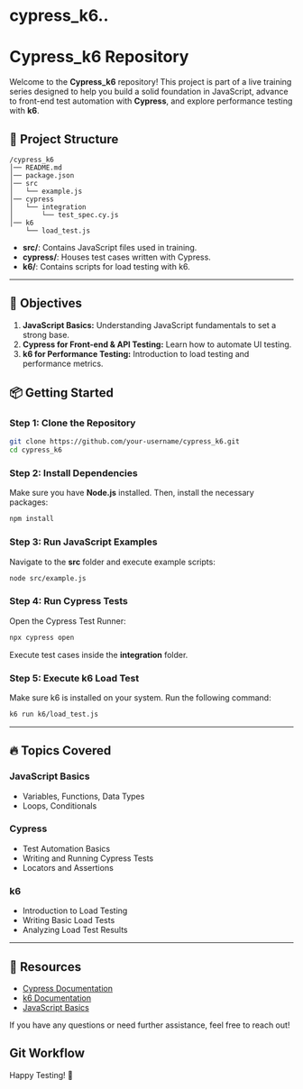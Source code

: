 # cypress_k6..

# Cypress_k6 Repository

Welcome to the **Cypress_k6** repository! This project is part of a live training series designed to help you build a solid foundation in JavaScript, advance to front-end test automation with **Cypress**, and explore performance testing with **k6**.

## 📁 Project Structure

```
/cypress_k6
│── README.md
│── package.json
│── src
│   └── example.js
│── cypress
│   └── integration
│       └── test_spec.cy.js
│── k6
    └── load_test.js
```

- **src/**: Contains JavaScript files used in training.
- **cypress/**: Houses test cases written with Cypress.
- **k6/**: Contains scripts for load testing with k6.

---

## 🎯 Objectives

1. **JavaScript Basics:** Understanding JavaScript fundamentals to set a strong base.
2. **Cypress for Front-end & API Testing:** Learn how to automate UI testing.
3. **k6 for Performance Testing:** Introduction to load testing and performance metrics.

## 📦 Getting Started

### Step 1: Clone the Repository
```bash
git clone https://github.com/your-username/cypress_k6.git
cd cypress_k6
```

### Step 2: Install Dependencies
Make sure you have **Node.js** installed. Then, install the necessary packages:
```bash
npm install
```

### Step 3: Run JavaScript Examples
Navigate to the **src** folder and execute example scripts:
```bash
node src/example.js
```

### Step 4: Run Cypress Tests
Open the Cypress Test Runner:
```bash
npx cypress open
```
Execute test cases inside the **integration** folder.

### Step 5: Execute k6 Load Test
Make sure k6 is installed on your system. Run the following command:
```bash
k6 run k6/load_test.js
```

---

## 🔥 Topics Covered

### JavaScript Basics
- Variables, Functions, Data Types
- Loops, Conditionals


### Cypress
- Test Automation Basics
- Writing and Running Cypress Tests
- Locators and Assertions

### k6
- Introduction to Load Testing
- Writing Basic Load Tests
- Analyzing Load Test Results

---

## 🔗 Resources
- [Cypress Documentation](https://docs.cypress.io)
- [k6 Documentation](https://k6.io/docs/)
- [JavaScript Basics](https://developer.mozilla.org/en-US/docs/Web/JavaScript/Guide)

If you have any questions or need further assistance, feel free to reach out!


## Git Workflow

Happy Testing! 🚀

